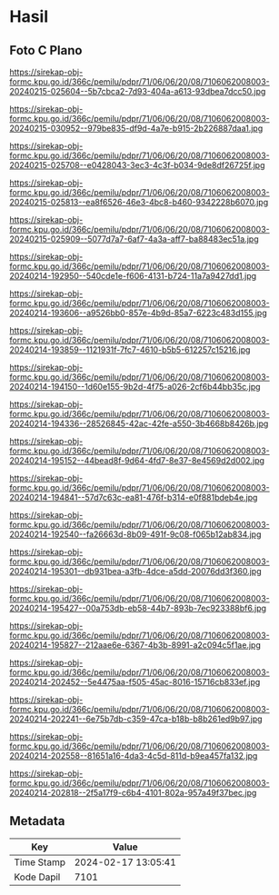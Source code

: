 # Hasil

## Foto C Plano

https://sirekap-obj-formc.kpu.go.id/366c/pemilu/pdpr/71/06/06/20/08/7106062008003-20240215-025604--5b7cbca2-7d93-404a-a613-93dbea7dcc50.jpg

https://sirekap-obj-formc.kpu.go.id/366c/pemilu/pdpr/71/06/06/20/08/7106062008003-20240215-030952--979be835-df9d-4a7e-b915-2b226887daa1.jpg

https://sirekap-obj-formc.kpu.go.id/366c/pemilu/pdpr/71/06/06/20/08/7106062008003-20240215-025708--e0428043-3ec3-4c3f-b034-9de8df26725f.jpg

https://sirekap-obj-formc.kpu.go.id/366c/pemilu/pdpr/71/06/06/20/08/7106062008003-20240215-025813--ea8f6526-46e3-4bc8-b460-9342228b6070.jpg

https://sirekap-obj-formc.kpu.go.id/366c/pemilu/pdpr/71/06/06/20/08/7106062008003-20240215-025909--5077d7a7-6af7-4a3a-aff7-ba88483ec51a.jpg

https://sirekap-obj-formc.kpu.go.id/366c/pemilu/pdpr/71/06/06/20/08/7106062008003-20240214-192950--540cde1e-f606-4131-b724-11a7a9427dd1.jpg

https://sirekap-obj-formc.kpu.go.id/366c/pemilu/pdpr/71/06/06/20/08/7106062008003-20240214-193606--a9526bb0-857e-4b9d-85a7-6223c483d155.jpg

https://sirekap-obj-formc.kpu.go.id/366c/pemilu/pdpr/71/06/06/20/08/7106062008003-20240214-193859--1121931f-7fc7-4610-b5b5-612257c15216.jpg

https://sirekap-obj-formc.kpu.go.id/366c/pemilu/pdpr/71/06/06/20/08/7106062008003-20240214-194150--1d60e155-9b2d-4f75-a026-2cf6b44bb35c.jpg

https://sirekap-obj-formc.kpu.go.id/366c/pemilu/pdpr/71/06/06/20/08/7106062008003-20240214-194336--28526845-42ac-42fe-a550-3b4668b8426b.jpg

https://sirekap-obj-formc.kpu.go.id/366c/pemilu/pdpr/71/06/06/20/08/7106062008003-20240214-195152--44bead8f-9d64-4fd7-8e37-8e4569d2d002.jpg

https://sirekap-obj-formc.kpu.go.id/366c/pemilu/pdpr/71/06/06/20/08/7106062008003-20240214-194841--57d7c63c-ea81-476f-b314-e0f881bdeb4e.jpg

https://sirekap-obj-formc.kpu.go.id/366c/pemilu/pdpr/71/06/06/20/08/7106062008003-20240214-192540--fa26663d-8b09-491f-9c08-f065b12ab834.jpg

https://sirekap-obj-formc.kpu.go.id/366c/pemilu/pdpr/71/06/06/20/08/7106062008003-20240214-195301--db931bea-a3fb-4dce-a5dd-20076dd3f360.jpg

https://sirekap-obj-formc.kpu.go.id/366c/pemilu/pdpr/71/06/06/20/08/7106062008003-20240214-195427--00a753db-eb58-44b7-893b-7ec923388bf6.jpg

https://sirekap-obj-formc.kpu.go.id/366c/pemilu/pdpr/71/06/06/20/08/7106062008003-20240214-195827--212aae6e-6367-4b3b-8991-a2c094c5f1ae.jpg

https://sirekap-obj-formc.kpu.go.id/366c/pemilu/pdpr/71/06/06/20/08/7106062008003-20240214-202452--5e4475aa-f505-45ac-8016-15716cb833ef.jpg

https://sirekap-obj-formc.kpu.go.id/366c/pemilu/pdpr/71/06/06/20/08/7106062008003-20240214-202241--6e75b7db-c359-47ca-b18b-b8b261ed9b97.jpg

https://sirekap-obj-formc.kpu.go.id/366c/pemilu/pdpr/71/06/06/20/08/7106062008003-20240214-202558--81651a16-4da3-4c5d-811d-b9ea457fa132.jpg

https://sirekap-obj-formc.kpu.go.id/366c/pemilu/pdpr/71/06/06/20/08/7106062008003-20240214-202818--2f5a17f9-c6b4-4101-802a-957a49f37bec.jpg


## Metadata

| Key        | Value               |
| ---------- | ------------------- |
| Time Stamp | 2024-02-17 13:05:41 |
| Kode Dapil | 7101                |



